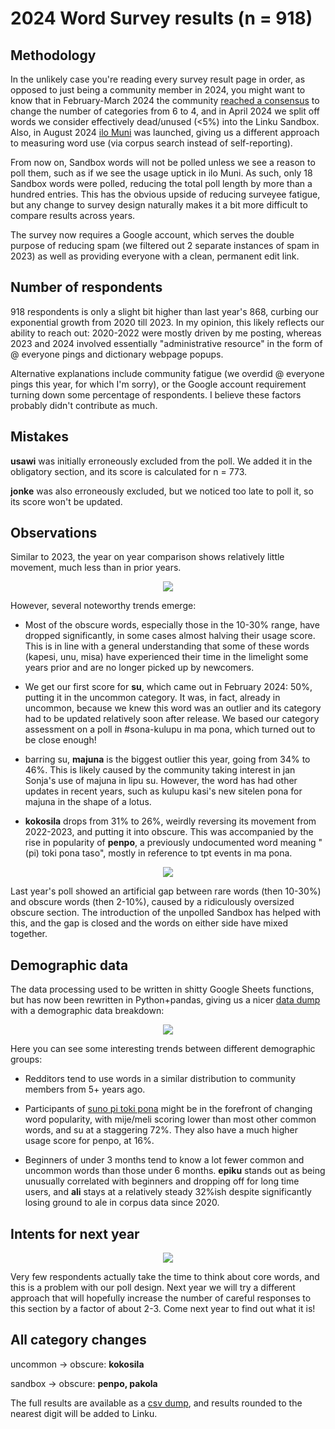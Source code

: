 # 2024 Word Survey results (n = 918)

## Methodology

In the unlikely case you're reading every survey result page in order, as opposed to just being a community member in 2024, you might want to know that in February-March 2024 the community [reached a consensus](https://sona.pona.la/wiki/Usage_categories#Table_of_categories) to change the number of categories from 6 to 4, and in April 2024 we split off words we consider effectively dead/unused (<5%) into the Linku Sandbox. Also, in August 2024 [ilo Muni](https://gregdan3.github.io/ilo-muni/) was launched, giving us a different approach to measuring word use (via corpus search instead of self-reporting).

From now on, Sandbox words will not be polled unless we see a reason to poll them, such as if we see the usage uptick in ilo Muni. As such, only 18 Sandbox words were polled, reducing the total poll length by more than a hundred entries. This has the obvious upside of reducing surveyee fatigue, but any change to survey design naturally makes it a bit more difficult to compare results across years.

The survey now requires a Google account, which serves the double purpose of reducing spam (we filtered out 2 separate instances of spam in 2023) as well as providing everyone with a clean, permanent edit link.

## Number of respondents

918 respondents is only a slight bit higher than last year's 868, curbing our exponential growth from 2020 till 2023. In my opinion, this likely reflects our ability to reach out: 2020-2022 were mostly driven by me posting, whereas 2023 and 2024 involved essentially "administrative resource" in the form of @ everyone pings and dictionary webpage popups.

Alternative explanations include community fatigue (we overdid @ everyone pings this year, for which I'm sorry), or the Google account requirement turning down some percentage of respondents. I believe these factors probably didn't contribute as much.

## Mistakes

**usawi** was initially erroneously excluded from the poll. We added it in the obligatory section, and its score is calculated for n = 773.

**jonke** was also erroneously excluded, but we noticed too late to poll it, so its score won't be updated.

## Observations

Similar to 2023, the year on year comparison shows relatively little movement, much less than in prior years.

<div align="center"><img src="changes.png"></img></div>

However, several noteworthy trends emerge:

* Most of the obscure words, especially those in the 10-30% range, have dropped significantly, in some cases almost halving their usage score. This is in line with a general understanding that some of these words (kapesi, unu, misa) have experienced their time in the limelight some years prior and are no longer picked up by newcomers.

* We get our first score for **su**, which came out in February 2024: 50%, putting it in the uncommon category. It was, in fact, already in uncommon, because we knew this word was an outlier and its category had to be updated relatively soon after release. We based our category assessment on a poll in #sona-kulupu in ma pona, which turned out to be close enough!

* barring su, **majuna** is the biggest outlier this year, going from 34% to 46%. This is likely caused by the community taking interest in jan Sonja's use of majuna in lipu su. However, the word has had other updates in recent years, such as kulupu kasi's new sitelen pona for majuna in the shape of a lotus.

* **kokosila** drops from 31% to 26%, weirdly reversing its movement from 2022-2023, and putting it into obscure. This was accompanied by the rise in popularity of **penpo**, a previously undocumented word meaning "(pi) toki pona taso", mostly in reference to tpt events in ma pona.

<div align="center"><img src="obscures.png"></img></div>

Last year's poll showed an artificial gap between rare words (then 10-30%) and obscure words (then 2-10%), caused by a ridiculously oversized obscure section. The introduction of the unpolled Sandbox has helped with this, and the gap is closed and the words on either side have mixed together.

## Demographic data

The data processing used to be written in shitty Google Sheets functions, but has now been rewritten in Python+pandas, giving us a nicer [data dump](scores-2024.csv) with a demographic data breakdown:

<div align="center"><img src="spreadsheet.png"></img></div>

Here you can see some interesting trends between different demographic groups:

* Redditors tend to use words in a similar distribution to community members from 5+ years ago.

* Participants of [suno pi toki pona](https://suno.pona.la) might be in the forefront of changing word popularity, with mije/meli scoring lower than most other common words, and su at a staggering 72%. They also have a much higher usage score for penpo, at 16%.

* Beginners of under 3 months tend to know a lot fewer common and uncommon words than those under 6 months. **epiku** stands out as being unusually correlated with beginners and dropping off for long time users, and **ali** stays at a relatively steady 32%ish despite significantly losing ground to ale in corpus data since 2020.

## Intents for next year

<div align="center"><img src="cores.png"></img></div>

Very few respondents actually take the time to think about core words, and this is a problem with our poll design. Next year we will try a different approach that will hopefully increase the number of careful responses to this section by a factor of about 2-3. Come next year to find out what it is!

## All category changes

uncommon -> obscure: **kokosila**

sandbox -> obscure: **penpo, pakola**

The full results are available as a [csv dump](scores-2024.csv), and results rounded to the nearest digit will be added to Linku.
